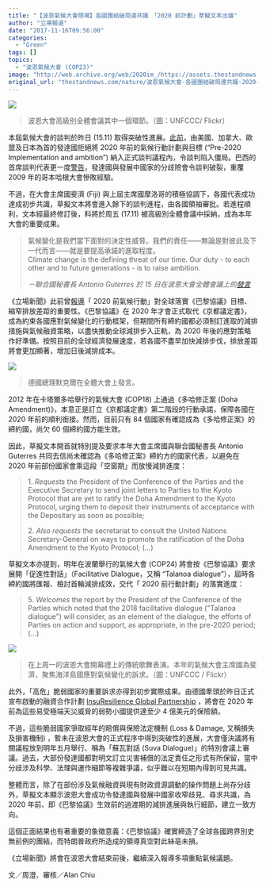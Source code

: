 ```yaml
---
title: "【波恩氣候大會現場】各國團結破局達共識　「2020 前計劃」草擬文本出爐"
author: "立場報道"
date: "2017-11-16T09:56:00"
categories:
  - "Green"
tags: []
topics:
  - "波恩氣候大會 (COP23)"
image: "http://web.archive.org/web/2020im_/https://assets.thestandnews.com/media/photos/38366630482_4ae495b80d_z_HRZk3.jpg"
original_url: "thestandnews.com/nature/波恩氣候大會-各國團結破局達共識-2020-前計劃-草擬文本出爐"
---
```

![](http://web.archive.org/web/2020im_/https://assets.thestandnews.com/media/photos/38366630482_4ae495b80d_z_HRZk3.jpg)
> 波恩大會高級別全體會議其中一個環節。（圖：UNFCCC/ Flickr）

本屆氣候大會的談判於昨日 (15.11) 取得突破性進展。[此前](http://web.archive.org/web/20210917122936/https://thewire.in/195620/us-eu-object-including-pre-2020-climate-action-cop23-agenda/)，由美國、加拿大、歐盟及日本為首的發達國拒絕將 2020 年前的氣候行動計劃與目標 (“Pre-2020 Implementation and ambition”) 納入正式談判議程內，令談判陷入僵局。巴西的首席談判代表更一度[警告](http://web.archive.org/web/20210917122936/http://www.climatechangenews.com/2017/11/10/dispute-pre-2020-climate-action-risks-repeat-copenhagen/)，發達國與發展中國家的分歧險會令談判破裂，重覆 2009 年的哥本哈根大會慘敗經驗。

不過，在大會主席國斐濟 (Fiji) 與上屆主席國摩洛哥的積極協調下，各國代表成功達成初步共識，草擬文本將會進入餘下的談判進程，由各國領袖審批。若進程順利，文本經最終修訂後，料將於周五 (17.11) 被高級別全體會議中採納，成為本年大會的重要成果。

> 氣候變化是我們當下面對的決定性威脅。我們的責任——無論是對彼此及下一代而言——就是要提高承諾的進取程度。  
> Climate change is the defining threat of our time. Our duty - to each other and to future generations - is to raise ambition.
> 
> _－聯合國秘書長 Antonio Guterres 於 15 日在波恩大會全體會議上的[發言](http://web.archive.org/web/20210917122936/https://cop23.unfccc.int/news/calls-for-rapid-progress-at-cop23-as-ministers-and-heads-of-state-arrive)_

《立場新聞》此前曾[報導](../../nature/%E6%B3%A2%E6%81%A9%E7%8F%BE%E5%A0%B4-2017-%E7%A2%B3%E6%8E%92%E6%94%BE%E5%A2%9E-%E5%85%A9%E5%A4%A7%E5%9E%8B%E5%A0%B1%E5%91%8A%E4%BB%8D%E5%B0%8D%E6%B8%9B%E6%8E%92%E5%89%8D%E6%99%AF%E6%A8%82%E8%A7%80/)「 2020 前氣候行動」對全球落實《巴黎協議》目標、縮窄排放差距的重要性。《巴黎協議》在 2020 年才會正式取代《京都議定書》，成為約束各國應對氣候變化的行動框架，但期間所有締約國都必須制訂進取的減排措施與氣候融資策略，以盡快推動全球減排步入正軌，為 2020 年後的應對策略作好準備。按照目前的全球經濟發展速度，若各國不盡早加快減排步伐，排放差距將會更加顯著，增加日後減排成本。

![](http://web.archive.org/web/2020im_/https://assets.thestandnews.com/media/photos/37557053875_77664b7a76_z_ojy9F.jpg)
> 德國總理默克爾在全體大會上發言。

2012 年在卡塔爾多哈舉行的氣候大會 (COP18) 上通過《多哈修正案 (Doha Amendment)》，本意正是訂立《京都議定書》第二階段的行動承諾，保障各國在 2020 年前的順利銜接。然而，目前只有 84 個國家有確認成為《多哈修正案》的締約國，尚欠 60 個締約國方能生效。

因此，草擬文本開首就特別提及要求本年大會主席國與聯合國秘書長 Antonio Guterres 共同去信尚未確認為《多哈修正案》締約方的國家代表，以避免在 2020 年前部份國家會乘這段「空窗期」而放慢減排進度：

> 1\. _Requests_ the President of the Conference of the Parties and the Executive Secretary to send joint letters to Parties to the Kyoto Protocol that are yet to ratify the Doha Amendment to the Kyoto Protocol, urging them to deposit their instruments of acceptance with the Depositary as soon as possible;
> 
> 2\. _Also requests_ the secretariat to consult the United Nations Secretary-General on ways to promote the ratification of the Doha Amendment to the Kyoto Protocol; (...)

草擬文本亦提到，明年在波蘭舉行的氣候大會 (COP24) 將會按《巴黎協議》要求展開「促進性對話」（Facilitative Dialogue，又稱 “Talanoa dialogue”），屆時各締約國將匯報、檢討首輪減排成效，交代「 2020 前行動計劃」的落實進度：

> 5\. _Welcomes_ the report by the President of the Conference of the Parties which noted that the 2018 facilitative dialogue ("Talanoa dialogue") will consider, as an element of the dialogue, the efforts of Parties on action and support, as appropriate, in the pre-2020 period; (...)

![](http://web.archive.org/web/2020im_/https://assets.thestandnews.com/media/photos/38179478132_da77c4c480_z_by8vR.jpg)
> 在上周一的波恩大會開幕禮上的傳統歌舞表演。本年的氣候大會主席國為斐濟，聚焦海洋島國應對氣候變化的訴求。（圖：UNFCCC / Flickr）

此外，「高危」脆弱國家的重要訴求亦得到初步實際成果。由德國牽頭於昨日正式宣布啟動的融資合作計劃 [InsuResilience Global Partnership](http://web.archive.org/web/20210917122936/https://cop23.unfccc.int/news/insuresilience-to-provide-the-poor-with-more-financial-protection-against-climate-risks) ，將會在 2020 年前為這些易受極端天災威脅的弱勢小國提供達至少 4 億美元的保險額。

不過，這些脆弱國家爭取經年的賠償與保險法定機制 (Loss & Damage, 又稱損失及損害機制) ，暫未在波恩大會的正式程序中得到突破性的進展，大會僅決議將有關議程放到明年五月舉行、稱為「蘇瓦對話 (Suva Dialogue)」的特別會議上審議。過去，大部份發達國都對明文訂立災害補償的法定責任之形式有所保留，當中分歧涉及科學、法理與運作細節等複雜爭議，似乎難以在短期內得到可見共識。

整體而言，除了在部份涉及氣候融資與現有財政資源調動的操作問題上尚存分歧外，草擬文本顯示波恩大會成功令發達國與發展中國家收窄歧見、尋求共識，為 2020 年前、即《巴黎協議》生效前的過渡期的減排進展與執行細節，建立一致方向。

這個正面結果也有著重要的象徵意義：《巴黎協議》確實締造了全球各國跨界別史無前例的團結，而特朗普政府所造成的領導真空對此絲亳未損。

《立場新聞》將會在波恩大會結束前後，繼續深入報導多項重點氣候議題。

文／周澄、審核／Alan Chiu